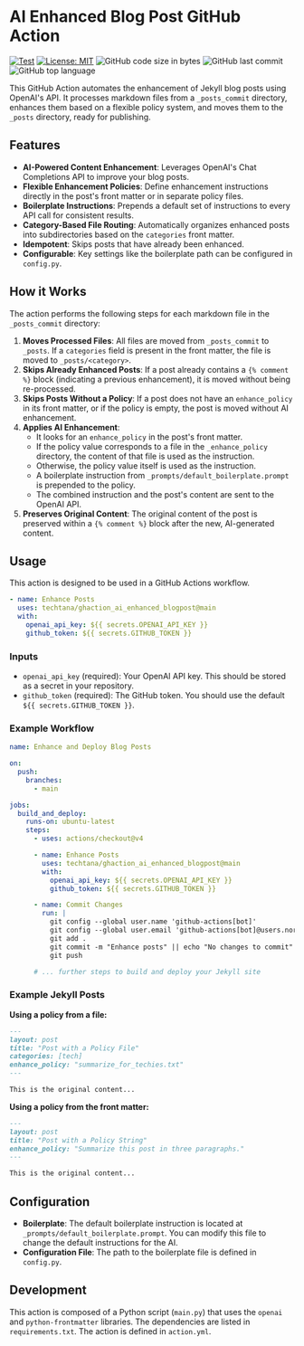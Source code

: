 # AI Enhanced Blog Post GitHub Action

[![Test](https://github.com/techtana/ghaction_ai_enhanced_blogpost/actions/workflows/test.yml/badge.svg)](https://github.com/techtana/ghaction_ai_enhanced_blogpost/actions/workflows/test.yml)
[![License: MIT](https://img.shields.io/badge/License-MIT-yellow.svg)](https://opensource.org/licenses/MIT)
![GitHub code size in bytes](https://img.shields.io/github/languages/code-size/techtana/ghaction_ai_enhanced_blogpost)
![GitHub last commit](https://img.shields.io/github/last-commit/techtana/ghaction_ai_enhanced_blogpost)
![GitHub top language](https://img.shields.io/github/languages/top/techtana/ghaction_ai_enhanced_blogpost)

This GitHub Action automates the enhancement of Jekyll blog posts using OpenAI's API. It processes markdown files from a `_posts_commit` directory, enhances them based on a flexible policy system, and moves them to the `_posts` directory, ready for publishing.

## Features

-   **AI-Powered Content Enhancement**: Leverages OpenAI's Chat Completions API to improve your blog posts.
-   **Flexible Enhancement Policies**: Define enhancement instructions directly in the post's front matter or in separate policy files.
-   **Boilerplate Instructions**: Prepends a default set of instructions to every API call for consistent results.
-   **Category-Based File Routing**: Automatically organizes enhanced posts into subdirectories based on the `categories` front matter.
-   **Idempotent**: Skips posts that have already been enhanced.
-   **Configurable**: Key settings like the boilerplate path can be configured in `config.py`.

## How it Works

The action performs the following steps for each markdown file in the `_posts_commit` directory:

1.  **Moves Processed Files**: All files are moved from `_posts_commit` to `_posts`. If a `categories` field is present in the front matter, the file is moved to `_posts/<category>`.
2.  **Skips Already Enhanced Posts**: If a post already contains a `{% comment %}` block (indicating a previous enhancement), it is moved without being re-processed.
3.  **Skips Posts Without a Policy**: If a post does not have an `enhance_policy` in its front matter, or if the policy is empty, the post is moved without AI enhancement.
4.  **Applies AI Enhancement**:
    -   It looks for an `enhance_policy` in the post's front matter.
    -   If the policy value corresponds to a file in the `_enhance_policy` directory, the content of that file is used as the instruction.
    -   Otherwise, the policy value itself is used as the instruction.
    -   A boilerplate instruction from `_prompts/default_boilerplate.prompt` is prepended to the policy.
    -   The combined instruction and the post's content are sent to the OpenAI API.
5.  **Preserves Original Content**: The original content of the post is preserved within a `{% comment %}` block after the new, AI-generated content.

## Usage

This action is designed to be used in a GitHub Actions workflow.

```yaml
- name: Enhance Posts
  uses: techtana/ghaction_ai_enhanced_blogpost@main
  with:
    openai_api_key: ${{ secrets.OPENAI_API_KEY }}
    github_token: ${{ secrets.GITHUB_TOKEN }}
```

### Inputs

-   `openai_api_key` (required): Your OpenAI API key. This should be stored as a secret in your repository.
-   `github_token` (required): The GitHub token. You should use the default `${{ secrets.GITHUB_TOKEN }}`.

### Example Workflow

```yaml
name: Enhance and Deploy Blog Posts

on:
  push:
    branches:
      - main

jobs:
  build_and_deploy:
    runs-on: ubuntu-latest
    steps:
      - uses: actions/checkout@v4

      - name: Enhance Posts
        uses: techtana/ghaction_ai_enhanced_blogpost@main
        with:
          openai_api_key: ${{ secrets.OPENAI_API_KEY }}
          github_token: ${{ secrets.GITHUB_TOKEN }}

      - name: Commit Changes
        run: |
          git config --global user.name 'github-actions[bot]'
          git config --global user.email 'github-actions[bot]@users.noreply.github.com'
          git add .
          git commit -m "Enhance posts" || echo "No changes to commit"
          git push

      # ... further steps to build and deploy your Jekyll site
```

### Example Jekyll Posts

**Using a policy from a file:**

```markdown
---
layout: post
title: "Post with a Policy File"
categories: [tech]
enhance_policy: "summarize_for_techies.txt"
---

This is the original content...
```

**Using a policy from the front matter:**

```markdown
---
layout: post
title: "Post with a Policy String"
enhance_policy: "Summarize this post in three paragraphs."
---

This is the original content...
```

## Configuration

-   **Boilerplate**: The default boilerplate instruction is located at `_prompts/default_boilerplate.prompt`. You can modify this file to change the default instructions for the AI.
-   **Configuration File**: The path to the boilerplate file is defined in `config.py`.

## Development

This action is composed of a Python script (`main.py`) that uses the `openai` and `python-frontmatter` libraries. The dependencies are listed in `requirements.txt`. The action is defined in `action.yml`.
